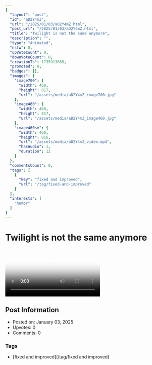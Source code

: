 ```yaml
---
{
  "layout": "post",
  "id": "aD2Y4mZ",
  "url": "/2025/01/03/aD2Y4mZ.html",
  "post_url": "/2025/01/03/aD2Y4mZ.html",
  "title": "Twilight is not the same anymore",
  "description": "",
  "type": "Animated",
  "nsfw": 0,
  "upVoteCount": 0,
  "downVoteCount": 0,
  "creationTs": 1735913665,
  "promoted": 0,
  "badges": [],
  "images": {
    "image700": {
      "width": 460,
      "height": 817,
      "url": "/assets/media/aD2Y4mZ_image700.jpg"
    },
    "image460": {
      "width": 460,
      "height": 817,
      "url": "/assets/media/aD2Y4mZ_image460.jpg"
    },
    "image460sv": {
      "width": 460,
      "height": 816,
      "url": "/assets/media/aD2Y4mZ_video.mp4",
      "hasAudio": 1,
      "duration": 12
    }
  },
  "commentsCount": 0,
  "tags": [
    {
      "key": "fixed and improved",
      "url": "/tag/fixed-and-improved"
    }
  ],
  "interests": [
    "humor"
  ]
}
---
```


# Twilight is not the same anymore

<video controls playsinline loop poster="/assets/media/aD2Y4mZ_image460.jpg">
  <source src="/assets/media/aD2Y4mZ_video.mp4" type="video/mp4">
  Your browser does not support the video tag.
</video>

## Post Information

- Posted on: January 03, 2025
- Upvotes: 0
- Comments: 0

### Tags

- [fixed and improved](/tag/fixed and improved)
